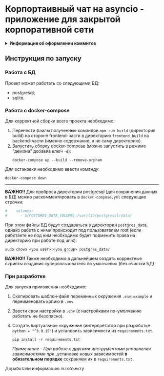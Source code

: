# Корпортаивный чат на asyncio - приложение для закрытой корпоративной сети


<details>
<summary>
   <strong>
      Информация об оформлении коммитов
   </strong>
</summary>

- **feat:** (новая функционал кода, БЕЗ учёта функционала для сборок)
- **devops:** (функционал для сборки, - добавление, удаление и исправление)
- **fix:** (исправление ошибок функционального кода)
- **docs:** (изменения в документации)
- **style:** (форматирование, отсутствующие точки с запятой и т.п., без изменения производственного кода)
- **refactor:** (рефакторинг производственного кода, например, переименование переменной)
- **test:** (добавление недостающих тестов, рефакторинг тестов; без изменения производственного кода)
- **chore:** (обновление рутинных задач и т. д.; без изменения производственного кода).

Пример коммита `feat: Add schemas`

</details>

## Инструкция по запуску

### Работа с БД

Проект может работать со следующими БД:

- postgresql;
- sqlite.


### Работа с docker-compose

Для корректной сборки всего проекта необходимо:

1. Перенести файлы полученные командой `npm run build` (директория build) на
   стороне frontend-части в директорию `frontend_build` на backend-части (именно
   содержание, а не саму директорию).
2. Запустить сборку docker-compose (можно запустить в режиме "демона" добавив ключ `-d`):
   ```
   docker-compose up --build --remove-orphan
   ```

Для остановки необходимо ввести команду:

```
docker-compose down
```

___

**ВАЖНО!!** Для проброса директории postgresql (для сохранения данных в БД)
можно раскомментировать в `docker-compose.yml` следующие строчки:

```yaml
#    volumes:
#      - ${POSTGRES_DATA_VOLUME}:/var/lib/postgresql/data/
```

При этом файлы БД будут создаваться в директории `postgres_data`, однако работа
с ними происходит под пользователем root (если работаете не под ним
необходимо будет подменить права на директорию при работе под unix):

```shell
sudo chown <you user>:<you group> postgres_data/
```

**ВАЖНО!!** Также необходимо в дальнейшем создать корректные скрипты создания
суперпользователя по умолчанию (без очистки БД).

### При разработке

Для запуска приложения необходимо:

1. Скопировать шаблон-файл переменных окружения `.env.example` и переименовать копию в `.env`.
2. Ввести свои настройки в `.env` (с настройками по-умолчанию работать не безопасно).
3. Создать виртуальное окружение (интерпретатор при разработке `python = "^3.9.15"`)
   и установить зависимости из `requirements.txt`.
   ```shell
   pip install -r requirements.txt
   ```

   _Примечание_ - _При работе с другими инструментами управления зависимостями при_
   _установке новых зависимостей **в обязательном порядке** сохраняем их в `requirements.txt`.


Доработали информацию по объекту